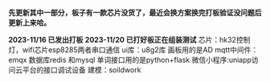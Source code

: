 **先更新其中一部分，板子有一款芯片没货了，最近会换方案换完打板验证没问题后更新上来哈。**

**2023-11/16  已发出打板**
**2023-11/20  已打好板正在组装测试**
芯片：hk32控制灯，wifi芯片esp8285两者串口通信
ui库：u8g2库
画板用的是AD
mqtt中间件：emqx
数据库redis 和mysql
单词接口用的是python+flask
微信小程序:uniapp访问云平台的接口调试设备
建模：soildwork 


